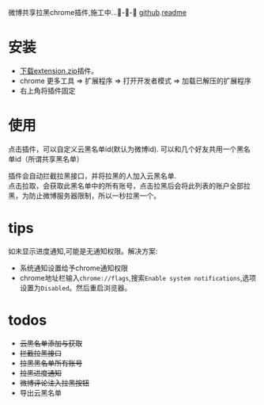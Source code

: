 微博共享拉黑chrome插件,施工中...🚧-🚧-🚧
[github](https://github.com/lxhyl/weibo-share-blacklist).[readme](https://lxhyl.cn/weibo-share-blacklist/)

# 安装

* [下载extension.zip](https://github.com/lxhyl/weibo-share-blacklist/raw/master/extension.zip)插件。  
* chrome 更多工具 => 扩展程序 => 打开开发者模式 => 加载已解压的扩展程序  
* 右上角将插件固定
 
# 使用  

点击插件，可以自定义云黑名单id(默认为微博id). 可以和几个好友共用一个黑名单id（所谓共享黑名单）   

插件会自动拦截拉黑接口，并将拉黑的人加入云黑名单.  
点击拉取，会获取此黑名单中的所有账号，点击拉黑后会将此列表的账户全部拉黑，为防止微博服务器限制，所以一秒拉黑一个。

# tips   

如未显示进度通知,可能是无通知权限。解决方案:
* 系统通知设置给予chrome通知权限  
* chrome地址栏输入`chrome://flags`,搜索`Enable system notifications`,选项设置为`Disabled`。然后重启浏览器。


# todos  

* ~~云黑名单添加与获取~~
* ~~拦截拉黑接口~~
* ~~拉黑黑名单所有账号~~
* ~~拉黑进度通知~~   
* ~~微博评论注入拉黑按钮~~    
* 导出云黑名单
